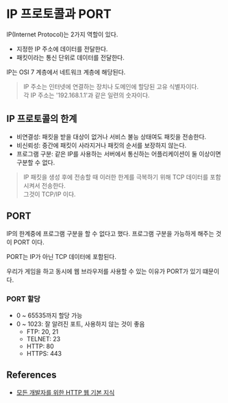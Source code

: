 # IP 프로토콜과 PORT

IP(Internet Protocol)는 2가지 역할이 있다.

- 지정한 IP 주소에 데이터를 전달한다.
- 패킷이라는 통신 단위로 데이터를 전달한다.

IP는 OSI 7 계층에서 네트워크 계층에 해당된다.

> IP 주소는 인터넷에 연결하는 장치나 도메인에 할당된 고유 식별자이다.  
> 각 IP 주소는 '192.168.1.1'과 같은 일련의 숫자이다.

## IP 프로토콜의 한계

- 비연결성: 패킷을 받을 대상이 없거나 서비스 불능 상태여도 패킷을 전송한다.
- 비신뢰성: 중간에 패킷이 사라지거나 패킷의 순서를 보장하지 않는다.
- 프로그램 구분: 같은 IP를 사용하는 서버에서 통신하는 어플리케이션이 둘 이상이면 구분할 수 없다.

> IP 패킷을 생성 후에 전송할 때 이러한 한계를 극복하기 위해 TCP 데이터를 포함시켜서 전송한다.  
> 그것이 TCP/IP 이다.

## PORT

IP의 한계중에 프로그램 구분을 할 수 없다고 했다. 프로그램 구분을 가능하게 해주는 것이 PORT 이다.

PORT는 IP가 아닌 TCP 데이터에 포함된다.

우리가 게임을 하고 동시에 웹 브라우저를 사용할 수 있는 이유가 PORT가 있기 떄문이다.

### PORT 할당

- 0 ~ 65535까지 할당 가능
- 0 ~ 1023: 잘 알려진 포트, 사용하지 않는 것이 좋음
  - FTP: 20, 21
  - TELNET: 23
  - HTTP: 80
  - HTTPS: 443

## References

- [모든 개발자를 위한 HTTP 웹 기본 지식](https://www.inflearn.com/course/http-%EC%9B%B9-%EB%84%A4%ED%8A%B8%EC%9B%8C%ED%81%AC#)

